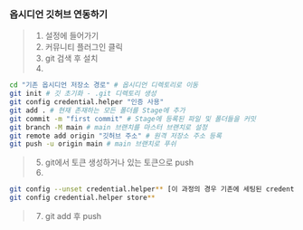 ### 옵시디언 깃허브 연동하기

>1. 설정에 들어가기
>2. 커뮤니티 플러그인 클릭
>3. git 검색 후 설치 
>4. 
``` bash
cd "기존 옵시디언 저장소 경로" # 옵시디언 디렉토리로 이동
git init # 깃 초기화 - .git 디렉토리 생성
git config credential.helper "인증 사용"
git add . # 현재 존재하는 모든 폴더를 Stage에 추가
git commit -m "first commit" # Stage에 등록된 파일 및 폴더들을 커밋
git branch -M main # main 브랜치를 마스터 브랜치로 설정
git remote add origin "깃허브 주소" # 원격 저장소 주소 등록
git push -u origin main # main 브랜치로 푸쉬
```
> 5. git에서 토큰 생성하거나 있는 토큰으로 push
> 6.
``` bash
git config --unset credential.helper** [이 과정의 경우 기존에 세팅된 credential.helper 데이터를 해제할 때만 사용한다.]
git config credential.helper store**
```
> 7. git add 후 push